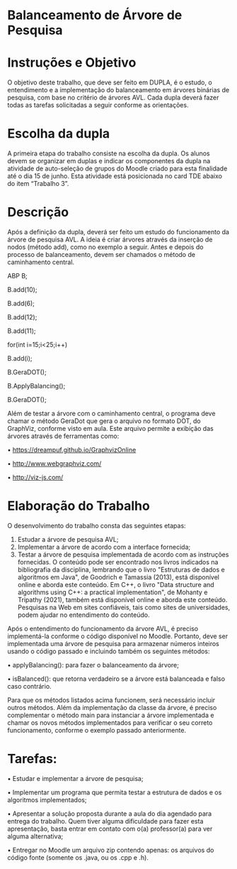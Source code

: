# Balanceamento de Árvore de Pesquisa

# Instruções e Objetivo

O objetivo deste trabalho, que deve ser feito em DUPLA, é o estudo, o entendimento e a implementação do balanceamento em árvores binárias de pesquisa, com base no critério de árvores AVL. Cada dupla deverá fazer todas as tarefas solicitadas a seguir conforme as orientações.

# Escolha da dupla
A primeira etapa do trabalho consiste na escolha da dupla. Os alunos devem se organizar em duplas e indicar os componentes da dupla na atividade de auto-seleção de grupos do Moodle criado para esta finalidade até o dia 15 de junho. Esta atividade está posicionada no card TDE abaixo do item “Trabalho 3”.

# Descrição
Após a definição da dupla, deverá ser feito um estudo do funcionamento da árvore de pesquisa AVL. A ideia é criar árvores através da inserção de nodos (método add), como no exemplo a seguir. Antes e depois do processo de balanceamento, devem ser chamados o método de caminhamento central.
 
 ABP B;
 
 B.add(10);
 
 B.add(6);
 
 B.add(12);
 
 B.add(11);
 
  for(int i=15;i<25;i++)
 
 B.add(i);
 
 B.GeraDOT();
 
 B.ApplyBalancing();
 
 B.GeraDOT();
 
Além de testar a árvore com o caminhamento central, o programa deve chamar o método GeraDot que gera o arquivo no formato DOT, do GraphViz, conforme visto em aula. Este arquivo permite a exibição das árvores através de ferramentas como:

• https://dreampuf.github.io/GraphvizOnline

• http://www.webgraphviz.com/

• http://viz-js.com/

# Elaboração do Trabalho
O desenvolvimento do trabalho consta das seguintes etapas:
  1. Estudar a árvore de pesquisa AVL;
  2. Implementar a árvore de acordo com a interface fornecida;
  3. Testar a árvore de pesquisa implementada de acordo com as instruções fornecidas.
O conteúdo pode ser encontrado nos livros indicados na bibliografia da disciplina, lembrando que o livro "Estruturas de dados e algoritmos em Java", de Goodrich e Tamassia (2013), está disponível online e aborda este conteúdo. Em C++, o livro "Data structure and algorithms using C++: a practical implementation", de Mohanty e Tripathy (2021), também está disponível online e aborda este conteúdo. Pesquisas na Web em sites confiáveis, tais como sites de universidades, podem ajudar no entendimento do conteúdo.

Após o entendimento do funcionamento da árvore AVL, é preciso implementá-la conforme o código disponível no Moodle. Portanto, deve ser implementada uma árvore de pesquisa para armazenar números inteiros usando o código passado e incluindo também os seguintes métodos:
  
  • applyBalancing(): para fazer o balanceamento da árvore;
  
  • isBalanced(): que retorna verdadeiro se a árvore está balanceada e falso caso contrário.

Para que os métodos listados acima funcionem, será necessário incluir outros métodos. Além da implementação da classe da árvore, é preciso complementar o método main para instanciar a árvore implementada e chamar os novos métodos implementados para verificar o seu correto funcionamento, conforme o exemplo passado anteriormente.

# Tarefas:
  • Estudar e implementar a árvore de pesquisa;
  
  • Implementar um programa que permita testar a estrutura de dados e os algoritmos implementados;
  
  • Apresentar a solução proposta durante a aula do dia agendado para entrega do trabalho. Quem tiver alguma dificuldade para fazer esta apresentação, basta entrar em contato com o(a) professor(a) para ver alguma alternativa;
  
  • Entregar no Moodle um arquivo zip contendo apenas: os arquivos do código fonte (somente os .java, ou os .cpp e .h).
